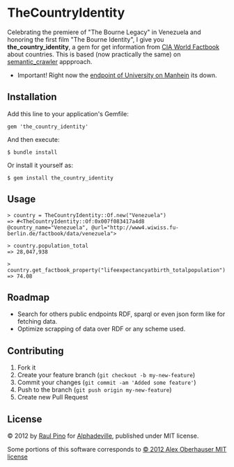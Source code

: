 # TheCountryIdentity

Celebrating the premiere of "The Bourne Legacy" in Venezuela and honoring the first film "The Bourne Identity", I give you __the_country_identity__, a gem for get information from [CIA World Factbook](https://www.cia.gov/library/publications/the-world-factbook/) about countries. This is based (now practically the same) on [semantic_crawler](https://github.com/obale/semantic_crawler) appproach.

* Important! Right now the [endpoint of University on Manhein](http://www4.wiwiss.fu-berlin.de/factbook/data/) its down.

## Installation

Add this line to your application's Gemfile:

    gem 'the_country_identity'

And then execute:

    $ bundle install

Or install it yourself as:

    $ gem install the_country_identity

## Usage

    > country = TheCountryIdentity::Of.new("Venezuela")
    => #<TheCountryIdentity::Of:0x007f083417a4d8 @country_name="Venezuela", @url="http://www4.wiwiss.fu-berlin.de/factbook/data/venezuela">

    > country.population_total
    => 28,047,938

    > country.get_factbook_property("lifeexpectancyatbirth_totalpopulation")
    => 74.08

## Roadmap

* Search for others public endpoints RDF, sparql or even json form like for fetching data.
* Optimize scrapping of data over RDF or any scheme used.

## Contributing

1. Fork it
2. Create your feature branch (`git checkout -b my-new-feature`)
3. Commit your changes (`git commit -am 'Added some feature'`)
4. Push to the branch (`git push origin my-new-feature`)
5. Create new Pull Request

## License

© 2012 by [Raul Pino](https://github.com/p1nox) for [Alphadeville](https://github.com/alphadeville), published under MIT license.

Some portions of this software corresponds to [© 2012 Alex Oberhauser MIT license](https://github.com/obale/semantic_crawler/blob/develop/MIT-LICENSE)
